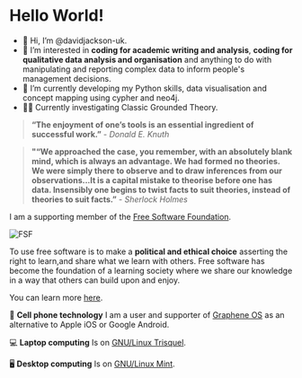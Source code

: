 # Hello World!
- 👋 Hi, I’m @davidjackson-uk.
- 👀 I’m interested in **coding for academic writing and analysis**, **coding for qualitative data analysis and organisation** and anything to do with manipulating and reporting complex data to inform people's management decisions.
- 🌱 I’m currently developing my Python skills, data visualisation and concept mapping using cypher and neo4j.
- :male_detective: Currently investigating Classic Grounded Theory.

<!---
davidjackson-uk/davidjackson-uk is a ✨ special ✨ repository because its `README.md` (this file) appears on your GitHub profile.
You can click the Preview link to take a look at your changes.
--->
> **“The enjoyment of one’s tools is an essential ingredient of successful work.”** - *Donald E. Knuth*


> **"“We approached the case, you remember, with an absolutely blank mind, which is always an advantage. We had formed no theories. We were simply there to observe and to draw inferences from our observations...It is a capital mistake to theorise before one has data. Insensibly one begins to twist facts to suit theories, instead of theories to suit facts.”** - *Sherlock Holmes* 

I am a supporting member of the [Free Software Foundation](https://www.fsf.org/). 

![FSF](https://static.fsf.org/common/img/logo-new.png)

To use free software is to make a **political and ethical choice** asserting the right to learn,and share what we learn with others. 
Free software has become the foundation of a learning society where we share our knowledge in a way that others can build upon and enjoy.

You can learn more [here](https://www.fsf.org/about/what-is-free-software).

📱 **Cell phone technology**
I am a user and supporter of [Graphene OS](https://grapheneos.org/) as an alternative to Apple iOS or Google Android.

💻 **Laptop computing**
Is on [GNU/Linux Trisquel](https://trisquel.info/).

🖥️ **Desktop computing**
Is on [GNU/Linux Mint](https://linuxmint.com/).







